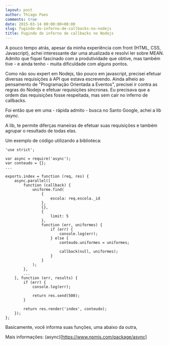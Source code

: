 ```yaml
---
layout: post
author: Thiago Paes
comments: true
date: 2015-03-14 00:00:00+00:00
slug: fugindo-do-inferno-de-callbacks-no-nodejs
title: Fugindo do inferno de callbacks no Nodejs
---
```

A pouco tempo atrás, apesar da minha experiência com front (HTML, CSS, Javascript), 
achei interessante dar uma atualizada e resolvi ler sobre MEAN. Admito que fiquei
fascinado com a produtividade que obtive, mas também tive - e ainda tenho - muita 
dificuldade com alguns pontos.

Como não sou expert em Nodejs, tão pouco em javascript, precisei efetuar diversas 
requisições à API que estava escrevendo.
Ainda alheio ao pensamento de "Programação Orientada a Eventos", precisei ir contra as
regras do Nodejs e efetuar requisições síncronas. Eu precisava que a ordem das requisições
fosse respeitada, mas sem cair no inferno de callbacks.

Foi então que em uma - rápida admito - busca no Santo Google, achei a lib *async*.

A lib, te permite diferças maneiras de efetuar suas requisições e também agrupar o resultado
de todas elas.

Um exemplo de código utilizando a biblioteca:

```
'use strict';

var async = require('async');
var conteudo = {};
...

exports.index = function (req, res) {
    async.parallel([
        function (callback) {
            uniforme.find(
                {
                    escola: req.escola._id
                },
                {},
                {
                    limit: 5
                },
                function (err, uniformes) {
                    if (err) {
                        console.log(err);
                    } else {
                        conteudo.uniformes = uniformes;

                        callback(null, uniformes);
                    }
                }
            );
        },
        ...
    ], function (err, results) {
        if (err) {
            console.log(err);

            return res.send(500);
        }

        return res.render('index', conteudo);
    });
};

```

Basicamente, você informa suas funções, uma abaixo da outra, 

Mais informações: (async)[https://www.npmjs.com/package/async]